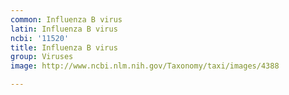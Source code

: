 ```yaml
---
common: Influenza B virus
latin: Influenza B virus
ncbi: '11520'
title: Influenza B virus
group: Viruses
image: http://www.ncbi.nlm.nih.gov/Taxonomy/taxi/images/4388

---
```

